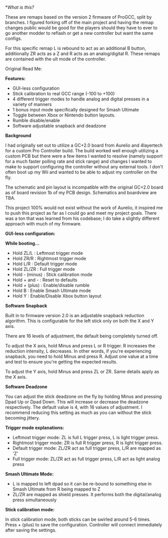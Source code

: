 **What is this?*

These are remaps based on the version 2 firmware of ProGCC, split by branches. I figured forking off of the main project and having the remap changes public would be good for the players should they have to ever to go another modder to reflash or get a new controller but want the same configs.

For this specific remap L is rebound to act as an additional B button, additionally ZR acts as a Z and R acts as an analog/digital R. These remaps are contained with the ult mode of the controller.

Original Read Me:

**Features:**

- GUI-less configuration
- Stick calibration to real GCC range (-100 to +100)
- 4 different trigger modes to handle analog and digital presses in a variety of manners
- 1 bonus input mode specifically designed for Smash Ultimate
- Toggle between Xbox or Nintendo button layouts.
- Rumble disable/enable
- Software adjustable snapback and deadzone

**Background**

I had originally set out to utilize a GC+2.0 board from Aurelio and 4layertech for a custom Pro Controller build. The build worked well enough utilizing a custom PCB but there were a few items I wanted to resolve (namely support for a much faster polling rate and stick range) and changes I wanted to make to support configuring the controller without any external tools. I don't often boot up my Wii and wanted to be able to adjust my controller on the fly.

The schematic and pin layout is incompatible with the original GC+2.0 board as of board revision 1b of my PCB design.
Schematics and boardview are TBA.

This project 100% would not exist without the work of Aurelio, it inspired me to push this project as far as I could go and meet my project goals. There was a ton that was learned from his codebase; I do take a slightly different approach with much of my firmware.

**GUI-less configuration:**

**While booting...**

- Hold ZL/L : Leftmost trigger mode
- Hold ZR/R : Rightmost trigger mode
- Hold L/R : Default trigger mode
- Hold ZL/ZR : Full trigger mode
- Hold - (minus) : Stick calibration mode
- Hold + and - : Reset to defaults
- Hold + (plus) : Enable/disable rumble
- Hold B : Enable Smash Ultimate mode
- Hold Y : Enable/Disable Xbox button layout

**Software Snapback**

Built in to firmware version 2.0 is an adjustable snapback reduction algorithm.
This is configurable for the left stick only on both the X and Y axis.

There are 16 levels of adjustment, the default being completely turned off.

To adjust the X axis, hold Minus and press L or R trigger. R increases the reduction intensity, L decreases.
In other words, if you're experiencing snapback, you need to hold Minus and press R. Adjust one value at a time
and test to ensure you're getting the expected results.

To adjust the Y axis, hold Minus and press ZL or ZR. Same details apply as the X axis.

**Software Deadzone**

You can adjust the stick deadzone on the fly by holding Minus and pressing Dpad Up or Dpad Down. This will increase
or decrease the deadzone respectively. The default value is 4, with 16 values of adjustment. I recommend reducing this 
setting as much as you can without the stick becoming jittery.

**Trigger mode explanations:**

- Leftmost trigger mode: ZL is full L trigger press, L is light trigger press.
- Rightmost trigger mode: ZR is full R trigger press, R is light trigger press.
- Default trigger mode: ZL/ZR act as full trigger press, L/R are mapped as 'Z'
- Full trigger mode: ZL/ZR act as full trigger press, L/R act as light analog press

**Smash Ultimate Mode:**

- L is mapped to left dpad so it can be re-bound to something else in Smash Ultimate from R being mapped to Z
- ZL/ZR are mapped as shield presses. It performs both the digital/analog press simultaneously

**Stick calibration mode:**

In stick calibration mode, both sticks can be swirled around 5-6 times. Press + (plus) to save the configuration. Controller will connect immediately after saving the settings.
